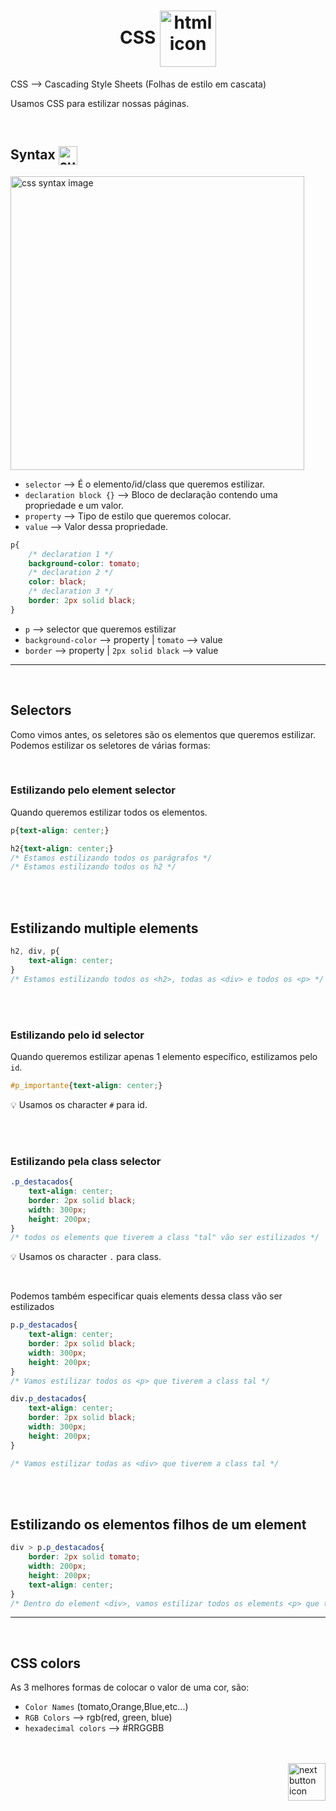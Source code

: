 <h1 align="center">
    CSS
    <img src="https://cdn-icons-png.flaticon.com/512/3308/3308160.png" alt="html icon" width="90px" align="center" >
</h1>

CSS --> Cascading Style Sheets (Folhas de estilo em cascata)

Usamos CSS para estilizar nossas páginas.

<br>

## Syntax <img src="https://cdn-icons-png.flaticon.com/512/1442/1442581.png" alt="curly braces icon" width="30px" align="center">

<img src="https://www.w3schools.com/css/img_selector.gif" alt="css syntax image" width="470px">

<br>

- `selector` --> É o elemento/id/class que queremos estilizar.
- `declaration block {}` --> Bloco de declaração contendo uma propriedade e um valor.
- `property` --> Tipo de estilo que queremos colocar.
- `value` --> Valor dessa propriedade.

```css
p{
    /* declaration 1 */
    background-color: tomato;
    /* declaration 2 */
    color: black;
    /* declaration 3 */
    border: 2px solid black;
}
```

- `p` --> selector que queremos estilizar
- `background-color` --> property | `tomato` --> value
- `border` --> property | `2px solid black` --> value

<hr>
<br>

## Selectors
Como vimos antes, os seletores são os elementos que queremos estilizar. Podemos estilizar os seletores de várias formas:

<br>

### Estilizando pelo element selector
Quando queremos estilizar todos os elementos.
```css
p{text-align: center;}

h2{text-align: center;}
/* Estamos estilizando todos os parágrafos */
/* Estamos estilizando todos os h2 */
```
<br>
<br>

## Estilizando multiple elements
```css
h2, div, p{
    text-align: center;
}
/* Estamos estilizando todos os <h2>, todas as <div> e todos os <p> */
```
<br>
<br>

### Estilizando pelo id selector
Quando queremos estilizar apenas 1 elemento específico, estilizamos pelo `id`.
```css
#p_importante{text-align: center;}
```
:bulb: Usamos os character `#` para id.

<br>
<br>

### Estilizando pela class selector
```css
.p_destacados{
    text-align: center;
    border: 2px solid black;
    width: 300px;
    height: 200px;
}
/* todos os elements que tiverem a class "tal" vão ser estilizados */
```
:bulb: Usamos os character `.` para class.

<br>

Podemos também especificar quais elements dessa class vão ser estilizados

```css
p.p_destacados{
    text-align: center;
    border: 2px solid black;
    width: 300px;
    height: 200px;
}
/* Vamos estilizar todos os <p> que tiverem a class tal */

div.p_destacados{
    text-align: center;
    border: 2px solid black;
    width: 300px;
    height: 200px;
}

/* Vamos estilizar todas as <div> que tiverem a class tal */
```

<br>
<br>

## Estilizando os elementos filhos de um element
```css
div > p.p_destacados{
    border: 2px solid tomato;
    width: 200px;
    height: 200px;
    text-align: center;
}
/* Dentro do element <div>, vamos estilizar todos os elements <p> que tiverem a class tal */
```
<hr>
<br>

## CSS colors
As 3 melhores formas de colocar o valor de uma cor, são:

- `Color Names` (tomato,Orange,Blue,etc...)
- `RGB Colors` --> rgb(red, green, blue)
- `hexadecimal colors` --> #RRGGBB

<br>
<br>

<!-- Next page button-->
<a href="https://github.com/lGabrielDev/01.html_css/blob/main/2.CSS/1.box_model/box_model.md">
    <img src="https://cdn-icons-png.flaticon.com/512/5553/5553581.png" alt="next button icon" width="60px" align="right">
</a>